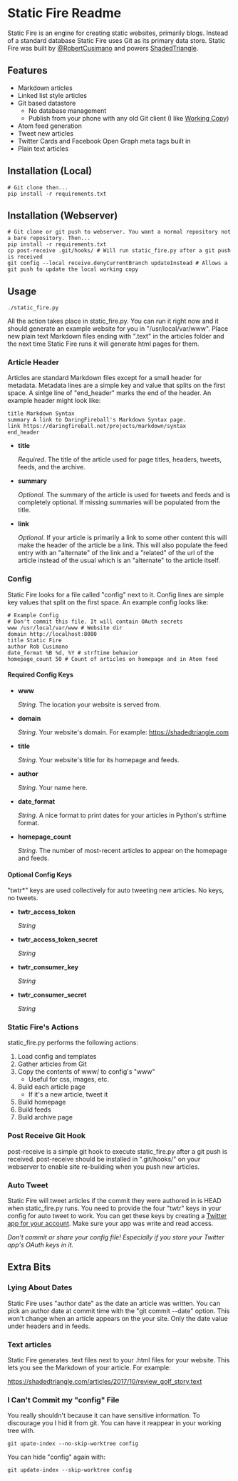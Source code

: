 Static Fire Readme
==================

Static Fire is an engine for creating static websites, primarily blogs.
Instead of a standard database Static Fire uses Git as its primary data store.
Static Fire was built by [@RobertCusimano](https://twitter.com/RobertCusimano) and powers [ShadedTriangle](https://ShadedTriangle.com).

## Features
+ Markdown articles
+ Linked list style articles
+ Git based datastore
    + No database management
    + Publish from your phone with any old Git client (I like [Working Copy](https://workingcopyapp.com/))
+ Atom feed generation
+ Tweet new articles
+ Twitter Cards and Facebook Open Graph meta tags built in
+ Plain text articles

## Installation (Local)
    # Git clone then...
    pip install -r requirements.txt

## Installation (Webserver)
    # Git clone or git push to webserver. You want a normal repository not a bare repository. Then...
    pip install -r requirements.txt
    cp post-receive .git/hooks/ # Will run static_fire.py after a git push is received
    git config --local receive.denyCurrentBranch updateInstead # Allows a git push to update the local working copy

## Usage
    ./static_fire.py

All the action takes place in static\_fire.py.
You can run it right now and it should generate an example website for you in "/usr/local/var/www".
Place new plain text Markdown files ending with ".text" in the articles folder and the next time Static Fire runs it will generate html pages for them.

### Article Header
Articles are standard Markdown files except for a small header for metadata. Metadata lines are a simple key and value that splits on the first space. A sinlge line of "end_header" marks the end of the header. An example header might look like:

    title Markdown Syntax
    summary A link to DaringFireball's Markdown Syntax page.
    link https://daringfireball.net/projects/markdown/syntax
    end_header

+ **title**
    
    *Required*. The title of the article used for page titles, headers, tweets, feeds, and the archive.

+ **summary**

    *Optional*. The summary of the article is used for tweets and feeds and is completely optional. If missing summaries will be populated from the title.

+ **link**

    *Optional*. If your article is primarily a link to some other content this will make the header of the article be a link. This will also populate the feed entry with an "alternate" of the link and a "related" of the url of the article instead of the usual which is an "alternate" to the article itself.

### Config
Static Fire looks for a file called "config" next to it. Config lines are simple key values that split on the first space.
An example config looks like:

    # Example Config
    # Don't commit this file. It will contain OAuth secrets
    www /usr/local/var/www # Website dir
    domain http://localhost:8080
    title Static Fire
    author Rob Cusimano
    date_format %B %d, %Y # strftime behavior
    homepage_count 50 # Count of articles on homepage and in Atom feed

#### Required Config Keys
+ **www**

    *String*. The location your website is served from.

+ **domain** 

    *String*. Your website's domain. For example: https://shadedtriangle.com

+ **title** 

    *String*. Your website's title for its homepage and feeds.

+ **author** 

    *String*. Your name here.

+ **date\_format** 

    *String*. A nice format to print dates for your articles in Python's strftime format.

+ **homepage\_count** 

    *String*. The number of most-recent articles to appear on the homepage and feeds.

#### Optional Config Keys
"twtr\*" keys are used collectively for auto tweeting new articles. No keys, no tweets.

+ **twtr\_access\_token** 

    *String*

+ **twtr\_access\_token\_secret** 

    *String*

+ **twtr\_consumer\_key** 
    
    *String*

+ **twtr\_consumer\_secret** 

    *String*

### Static Fire's Actions
static\_fire.py performs the following actions:

1. Load config and templates
2. Gather articles from Git
3. Copy the contents of www/ to config's "www" 
    + Useful for css, images, etc.
4. Build each article page
    + If it's a new article, tweet it
5. Build homepage
6. Build feeds
7. Build archive page

### Post Receive Git Hook
post-receive is a simple git hook to execute static\_fire.py after a git push is received.
post-receive should be installed in ".git/hooks/" on your webserver to enable site re-building when you push new articles.

### Auto Tweet
Static Fire will tweet articles if the commit they were authored in is HEAD when static\_fire.py runs.
You need to provide the four "twtr" keys in your config for auto tweet to work.
You can get these keys by creating a [Twitter app for your account](https://apps.twitter.com/).
Make sure your app was write and read access.

*Don't commit or share your config file! Especially if you store your Twitter app's OAuth keys in it.*

## Extra Bits

### Lying About Dates
Static Fire uses "author date" as the date an article was written.
You can pick an author date at commit time with the "git commit --date" option.
This won't change when an article appears on the your site. Only the date value under headers and in feeds.

### Text articles
Static Fire generates .text files next to your .html files for your website. This lets you see the Markdown of your article. For example:

https://shadedtriangle.com/articles/2017/10/review_golf_story.text

### I Can't Commit my "config" File
You really shouldn't because it can have sensitive information.
To discourage you I hid it from git.
You can have it reappear in your working tree with.

    git upate-index --no-skip-worktree config

You can hide "config" again with:

    git update-index --skip-worktree config

